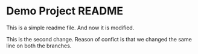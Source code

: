 # Demo Project README

This is a simple readme file.
And now it is modified.

This is the second change.
Reason of confict is that we changed the same line on both the branches.
